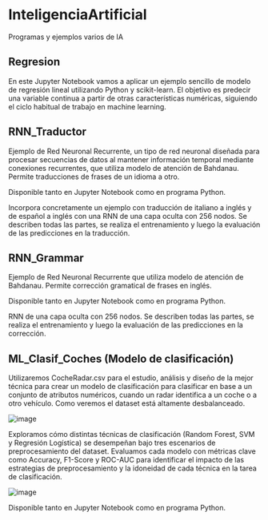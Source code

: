 # InteligenciaArtificial
 Programas y ejemplos varios de IA


## Regresion
En este Jupyter Notebook vamos a aplicar un ejemplo sencillo de modelo de regresión lineal utilizando Python y scikit-learn. El objetivo es predecir una variable continua a partir de otras características numéricas, siguiendo el ciclo habitual de trabajo en machine learning.

## RNN_Traductor
Ejemplo de Red Neuronal Recurrente, un tipo de red neuronal diseñada para procesar secuencias de datos al mantener información temporal mediante conexiones recurrentes, que utiliza modelo de atención de Bahdanau. Permite traducciones de frases de un idioma a otro. 

Disponible tanto en Jupyter Notebook como en programa Python. 

Incorpora concretamente un ejemplo con traducción de italiano a inglés y de español a inglés con una RNN de una capa oculta con 256 nodos. Se describen todas las partes, se realiza el entrenamiento y luego la evaluación de las predicciones en la traducción.

## RNN_Grammar
Ejemplo de Red Neuronal Recurrente que utiliza modelo de atención de Bahdanau. Permite corrección gramatical de frases en inglés. 

Disponible tanto en Jupyter Notebook como en programa Python. 

RNN de una capa oculta con 256 nodos. Se describen todas las partes, se realiza el entrenamiento y luego la evaluación de las predicciones en la corrección.

## ML_Clasif_Coches (Modelo de clasificación)
Utilizaremos CocheRadar.csv para el estudio, análisis y diseño de la mejor técnica para crear un modelo de clasificación para clasificar en base a un conjunto de atributos numéricos, cuando un radar identifica a un coche o a otro vehículo. Como veremos el dataset está altamente desbalanceado.

![image](https://github.com/user-attachments/assets/163da28d-af04-400e-bfe9-464336adf4a1)

Exploramos cómo distintas técnicas de clasificación (Random Forest, SVM y Regresión Logística) se desempeñan bajo tres escenarios de preprocesamiento del dataset.
Evaluamos cada modelo con métricas clave como Accuracy, F1-Score y ROC-AUC para identificar el impacto de las estrategias de preprocesamiento y la idoneidad de cada técnica en la tarea de clasificación.

![image](https://github.com/user-attachments/assets/bc5e1533-874b-4a75-9c07-8269ff477e34)

Disponible tanto en Jupyter Notebook como en programa Python. 
